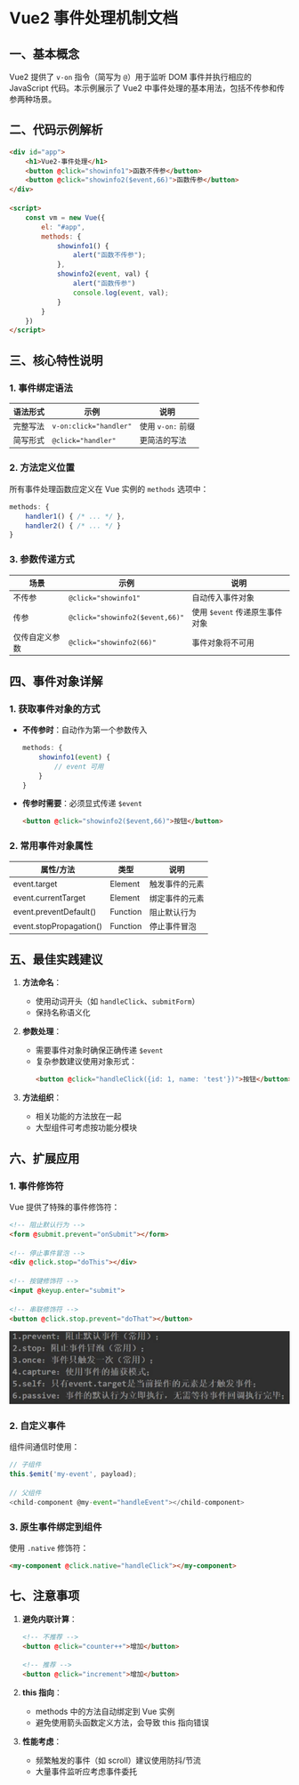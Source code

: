 # Vue2 事件处理机制文档

## 一、基本概念

Vue2 提供了 `v-on` 指令（简写为 `@`）用于监听 DOM 事件并执行相应的 JavaScript 代码。本示例展示了 Vue2 中事件处理的基本用法，包括不传参和传参两种场景。

## 二、代码示例解析

```html
<div id="app">
    <h1>Vue2-事件处理</h1>
    <button @click="showinfo1">函数不传参</button>
    <button @click="showinfo2($event,66)">函数传参</button>
</div>

<script>
    const vm = new Vue({
        el: "#app",
        methods: {
            showinfo1() {
                alert("函数不传参");
            },
            showinfo2(event, val) {
                alert("函数传参")
                console.log(event, val);
            }
        }
    })
</script>
```

## 三、核心特性说明

### 1. 事件绑定语法

| 语法形式 | 示例                   | 说明              |
| -------- | ---------------------- | ----------------- |
| 完整写法 | `v-on:click="handler"` | 使用 `v-on:` 前缀 |
| 简写形式 | `@click="handler"`     | 更简洁的写法      |

### 2. 方法定义位置

所有事件处理函数应定义在 Vue 实例的 `methods` 选项中：
```javascript
methods: {
    handler1() { /* ... */ },
    handler2() { /* ... */ }
}
```

### 3. 参数传递方式

| 场景           | 示例                            | 说明                           |
| -------------- | ------------------------------- | ------------------------------ |
| 不传参         | `@click="showinfo1"`            | 自动传入事件对象               |
| 传参           | `@click="showinfo2($event,66)"` | 使用 `$event` 传递原生事件对象 |
| 仅传自定义参数 | `@click="showinfo2(66)"`        | 事件对象将不可用               |

## 四、事件对象详解

### 1. 获取事件对象的方式
- **不传参时**：自动作为第一个参数传入
  ```javascript
  methods: {
      showinfo1(event) {
          // event 可用
      }
  }
  ```
  
- **传参时需要**：必须显式传递 `$event`
  ```html
  <button @click="showinfo2($event,66)">按钮</button>
  ```

### 2. 常用事件对象属性
| 属性/方法               | 类型     | 说明           |
| ----------------------- | -------- | -------------- |
| event.target            | Element  | 触发事件的元素 |
| event.currentTarget     | Element  | 绑定事件的元素 |
| event.preventDefault()  | Function | 阻止默认行为   |
| event.stopPropagation() | Function | 停止事件冒泡   |

## 五、最佳实践建议

1. **方法命名**：
   - 使用动词开头（如 `handleClick`、`submitForm`）
   - 保持名称语义化

2. **参数处理**：
   - 需要事件对象时确保正确传递 `$event`
   - 复杂参数建议使用对象形式：
     ```html
     <button @click="handleClick({id: 1, name: 'test'})">按钮</button>
     ```

3. **方法组织**：
   - 相关功能的方法放在一起
   - 大型组件可考虑按功能分模块

## 六、扩展应用

### 1. 事件修饰符
Vue 提供了特殊的事件修饰符：

```html
<!-- 阻止默认行为 -->
<form @submit.prevent="onSubmit"></form>

<!-- 停止事件冒泡 -->
<div @click.stop="doThis"></div>

<!-- 按键修饰符 -->
<input @keyup.enter="submit">

<!-- 串联修饰符 -->
<button @click.stop.prevent="doThat"></button>
```

![image-20250614180522000](./images/image-20250614180522000.png)

### 2. 自定义事件

组件间通信时使用：

```javascript
// 子组件
this.$emit('my-event', payload);

// 父组件
<child-component @my-event="handleEvent"></child-component>
```

### 3. 原生事件绑定到组件
使用 `.native` 修饰符：

```html
<my-component @click.native="handleClick"></my-component>
```

## 七、注意事项

1. **避免内联计算**：
   ```html
   <!-- 不推荐 -->
   <button @click="counter++">增加</button>
   
   <!-- 推荐 -->
   <button @click="increment">增加</button>
   ```

2. **this 指向**：
   - methods 中的方法自动绑定到 Vue 实例
   - 避免使用箭头函数定义方法，会导致 this 指向错误

3. **性能考虑**：
   - 频繁触发的事件（如 scroll）建议使用防抖/节流
   - 大量事件监听应考虑事件委托
